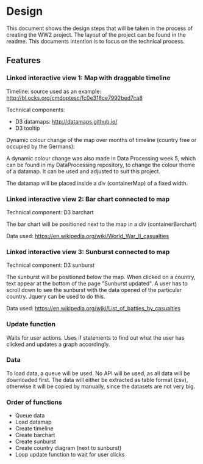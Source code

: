# Design
This document shows the design steps that will be taken in the process of creating the WW2 project. The layout of the project can be found in the readme. This documents intention is to focus on the technical process.

## Features

### Linked interactive view 1: Map with draggable timeline

Timeline: source used as an example: http://bl.ocks.org/cmdoptesc/fc0e318ce7992bed7ca8

Technical components: 
- D3 datamaps: http://datamaps.github.io/
- D3 tooltip

Dynamic colour change of the map over months of timeline (country free or occupied by the Germans):

A dynamic colour change was also made in Data Processing week 5, which can be found in my DataProcessing repository, to change the colour theme of a datamap. It can be used and adjusted to suit this project.

The datamap will be placed inside a div (containerMap) of a fixed width. 

### Linked interactive view 2: Bar chart connected to map

Technical component: D3 barchart

The bar chart will be positioned next to the map in a div (containerBarchart)

Data used: https://en.wikipedia.org/wiki/World_War_II_casualties

### Linked interactive view 3: Sunburst connected to map

Technical component: D3 sunburst

The sunburst will be positioned below the map. When clicked on a country, text appear at the bottom of the page "Sunburst updated". A user has to scroll down to see the sunburst with the data opened of the particular country. Jquery can be used to do this.

Data used: https://en.wikipedia.org/wiki/List_of_battles_by_casualties

### Update function

Waits for user actions. Uses if statements to find out what the user has clicked and updates a graph accordingly.
### Data
To load data, a queue will be used. No API will be used, as all data will be downloaded first. The data will either be extracted as table format (csv), otherwise it will be copied by manually, since the datasets are not very big.

### Order of functions

- Queue data
- Load datamap
- Create timeline
- Create barchart
- Create sunburst
- Create country diagram (next to sunburst)
- Loop update function to wait for user clicks










